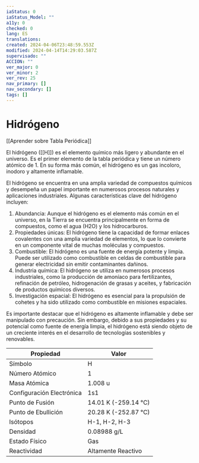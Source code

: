 ```yaml
---
iaStatus: 0
iaStatus_Model: ""
a11y: 0
checked: 0
lang: ES
translations: 
created: 2024-04-06T23:48:59.553Z
modified: 2024-04-14T14:29:03.587Z
supervisado: ""
ACCION: ""
ver_major: 0
ver_minor: 2
ver_rev: 25
nav_primary: []
nav_secondary: []
tags: []
---
```

# Hidrógeno

[[Aprender sobre Tabla Periódica]]

El hidrógeno ([[H]]) es el elemento químico más ligero y abundante en el universo. Es el primer elemento de la tabla periódica y tiene un número atómico de 1. En su forma más común, el hidrógeno es un gas incoloro, inodoro y altamente inflamable.

El hidrógeno se encuentra en una amplia variedad de compuestos químicos y desempeña un papel importante en numerosos procesos naturales y aplicaciones industriales. Algunas características clave del hidrógeno incluyen:

1. Abundancia: Aunque el hidrógeno es el elemento más común en el universo, en la Tierra se encuentra principalmente en forma de compuestos, como el agua (H2O) y los hidrocarburos.
2. Propiedades únicas: El hidrógeno tiene la capacidad de formar enlaces covalentes con una amplia variedad de elementos, lo que lo convierte en un componente vital de muchas moléculas y compuestos.
3. Combustible: El hidrógeno es una fuente de energía potente y limpia. Puede ser utilizado como combustible en celdas de combustible para generar electricidad sin emitir contaminantes dañinos.
4. Industria química: El hidrógeno se utiliza en numerosos procesos industriales, como la producción de amoníaco para fertilizantes, refinación de petróleo, hidrogenación de grasas y aceites, y fabricación de productos químicos diversos.
5. Investigación espacial: El hidrógeno es esencial para la propulsión de cohetes y ha sido utilizado como combustible en misiones espaciales.

Es importante destacar que el hidrógeno es altamente inflamable y debe ser manipulado con precaución. Sin embargo, debido a sus propiedades y su potencial como fuente de energía limpia, el hidrógeno está siendo objeto de un creciente interés en el desarrollo de tecnologías sostenibles y renovables.

| Propiedad        | Valor            |
|------------------|------------------|
| Símbolo          | H                |
| Número Atómico   | 1                |
| Masa Atómica     | 1.008 u          |
| Configuración Electrónica | 1s1     |
| Punto de Fusión  | 14.01 K (-259.14 °C) |
| Punto de Ebullición | 20.28 K (-252.87 °C) |
| Isótopos         | H-1, H-2, H-3     |
| Densidad         | 0.08988 g/L      |
| Estado Físico    | Gas              |
| Reactividad      | Altamente Reactivo |
